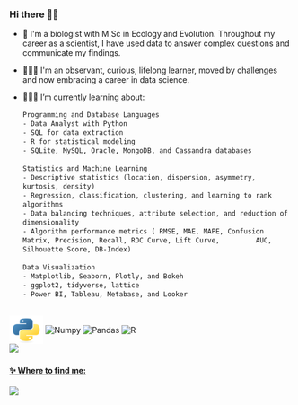 ### Hi there 🐱‍👤

- 🌱 I'm a biologist with M.Sc in Ecology and Evolution. Throughout my career as a scientist, I have used data to answer complex questions and communicate my findings.
- 👩🏻‍🔬 I'm an observant, curious, lifelong learner, moved by challenges and now embracing a career in data science.
- 👩🏻‍💻 I’m currently learning about:
      
      Programming and Database Languages
      - Data Analyst with Python
      - SQL for data extraction
      - R for statistical modeling
      - SQLite, MySQL, Oracle, MongoDB, and Cassandra databases

      Statistics and Machine Learning
      - Descriptive statistics (location, dispersion, asymmetry, kurtosis, density)
      - Regression, classification, clustering, and learning to rank algorithms
      - Data balancing techniques, attribute selection, and reduction of
      dimensionality
      - Algorithm performance metrics ( RMSE, MAE, MAPE, Confusion Matrix, Precision, Recall, ROC Curve, Lift Curve,         AUC, Silhouette Score, DB-Index)
      
      Data Visualization
      - Matplotlib, Seaborn, Plotly, and Bokeh
      - ggplot2, tidyverse, lattice
      - Power BI, Tableau, Metabase, and Looker
      
<div style="display: inline_block"><br>
   <img align="center" alt="Python" height="50" width="60" 
   src="https://raw.githubusercontent.com/devicons/devicon/master/icons/python/python-original.svg">
   <img align="center" alt="Numpy" height="50" width="60" 
   src="https://cdn.jsdelivr.net/gh/devicons/devicon/icons/numpy/numpy-original-wordmark.svg">
  <img align="center" alt="Pandas" height="50" width="60"
  src="https://cdn.jsdelivr.net/gh/devicons/devicon/icons/pandas/pandas-original-wordmark.svg">        
  <img align="center" alt="R" height="50" width="60" 
   src="https://cdn.jsdelivr.net/gh/devicons/devicon/icons/r/r-original.svg" >
</div>

<div align="left">
  <a href="https://github.com/LidAlmeida">
  <img height="140em" src="https://github-readme-stats.vercel.app/api/top-langs/?username=LidAlmeida&layout=compact&langs_count=7&theme=radical"/>
</div>

#### ✨ Where to find me:
<div>
  <a href="https://www.linkedin.com/in/lidiane-cordeiro-de-almeida/" target="_blank"><img src="https://img.shields.io/badge/-LinkedIn-%230077B5?style=for-the-badge&logo=linkedin&logoColor=white" target="_blank"></a> 
</div>

 
 
  
 
  
